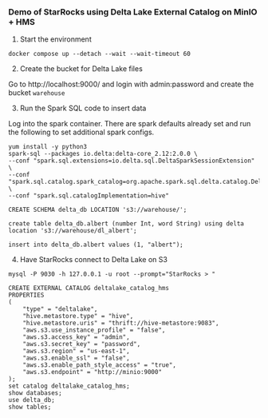 ### Demo of StarRocks using Delta Lake External Catalog on MinIO + HMS

1. Start the environment

`docker compose up --detach --wait --wait-timeout 60`

2. Create the bucket for Delta Lake files

Go to http://localhost:9000/ and login with admin:password and create the bucket `warehouse`

3. Run the Spark SQL code to insert data

Log into the spark container. There are spark defaults already set and run the following to set additional spark configs.  

```
yum install -y python3
spark-sql --packages io.delta:delta-core_2.12:2.0.0 \
--conf "spark.sql.extensions=io.delta.sql.DeltaSparkSessionExtension" \
--conf "spark.sql.catalog.spark_catalog=org.apache.spark.sql.delta.catalog.DeltaCatalog" \
--conf "spark.sql.catalogImplementation=hive"
```

```
CREATE SCHEMA delta_db LOCATION 's3://warehouse/';

create table delta_db.albert (number Int, word String) using delta location 's3://warehouse/dl_albert';

insert into delta_db.albert values (1, "albert");
```

4. Have StarRocks connect to Delta Lake on S3

```
mysql -P 9030 -h 127.0.0.1 -u root --prompt="StarRocks > "
```
```
CREATE EXTERNAL CATALOG deltalake_catalog_hms
PROPERTIES
(
    "type" = "deltalake",
    "hive.metastore.type" = "hive",
    "hive.metastore.uris" = "thrift://hive-metastore:9083",
    "aws.s3.use_instance_profile" = "false",
    "aws.s3.access_key" = "admin",
    "aws.s3.secret_key" = "password",
    "aws.s3.region" = "us-east-1",
    "aws.s3.enable_ssl" = "false",
    "aws.s3.enable_path_style_access" = "true",
    "aws.s3.endpoint" = "http://minio:9000"
);
set catalog deltalake_catalog_hms;
show databases;
use delta_db;
show tables;
```
